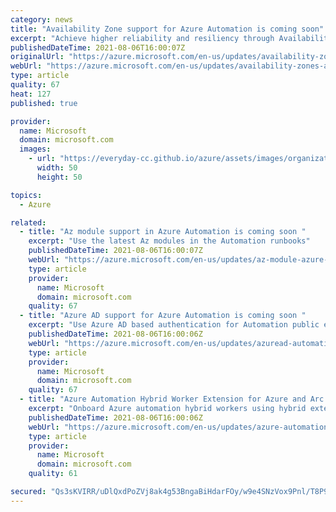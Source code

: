 ```yaml
---
category: news
title: "Availability Zone support for Azure Automation is coming soon"
excerpt: "Achieve higher reliability and resiliency through Availability Zones in Azure Automation."
publishedDateTime: 2021-08-06T16:00:07Z
originalUrl: "https://azure.microsoft.com/en-us/updates/availability-zones-azure-automation-coming-soon/"
webUrl: "https://azure.microsoft.com/en-us/updates/availability-zones-azure-automation-coming-soon/"
type: article
quality: 67
heat: 127
published: true

provider:
  name: Microsoft
  domain: microsoft.com
  images:
    - url: "https://everyday-cc.github.io/azure/assets/images/organizations/microsoft.com-50x50.jpg"
      width: 50
      height: 50

topics:
  - Azure

related:
  - title: "Az module support in Azure Automation is coming soon "
    excerpt: "Use the latest Az modules in the Automation runbooks"
    publishedDateTime: 2021-08-06T16:00:07Z
    webUrl: "https://azure.microsoft.com/en-us/updates/az-module-azure-automation-coming-soon/"
    type: article
    provider:
      name: Microsoft
      domain: microsoft.com
    quality: 67
  - title: "Azure AD support for Azure Automation is coming soon "
    excerpt: "Use Azure AD based authentication for Automation public endpoints"
    publishedDateTime: 2021-08-06T16:00:06Z
    webUrl: "https://azure.microsoft.com/en-us/updates/azuread-automation-coming-soon/"
    type: article
    provider:
      name: Microsoft
      domain: microsoft.com
    quality: 67
  - title: "Azure Automation Hybrid Worker Extension for Azure and Arc machines is coming soon"
    excerpt: "Onboard Azure automation hybrid workers using hybrid extension for Azure and Arc machines"
    publishedDateTime: 2021-08-06T16:00:06Z
    webUrl: "https://azure.microsoft.com/en-us/updates/azure-automation-arc-hybrid-extension/"
    type: article
    provider:
      name: Microsoft
      domain: microsoft.com
    quality: 61

secured: "Qs3sKVIRR/uDlQxdPoZVj8ak4g53BngaBiHdarFOy/w9e4SNzVox9Pnl/T8P9QEMYxE7aOShKlLyAa6hrKpZBuJXWaovo374p6TwsZOWPze6hgaSQ4khf7pApAHNfdNrzyYBKFNsdPf9KqQqdTqaazPx5KjiapW1DbzaAjtbD3pZAdx8cobrSpCDoEVL4n4u/DOiS6XucV+TtcXEYz7o2wSICVoxDNj616pwli4OiHRpLZoXV4OXIZI9C6NlnjGbOFSmqDRUZBeSOiHUL9DqewYd1uNn+woVxmhdsTVfmvt628mu0I5L/nCQwCsT0GqY8diDEHxzTHqQqbkbp7EWEg9lGmrX6U7e7nJOY0FE3BA=;4Opj61HiAU0e0RL00oKGSw=="
---
```


